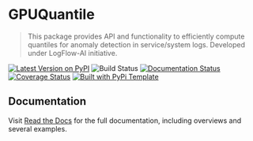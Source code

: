 # GPUQuantile

> This package provides API and functionality to efficiently compute quantiles for anomaly detection in service/system logs. Developed under LogFlow-AI initiative.

[![Latest Version on PyPI](https://img.shields.io/pypi/v/GPUQuantile.svg)](https://pypi.python.org/pypi/GPUQuantile/)
![Build Status](https://github.com/LogFlow-AI/GPUQuantile/actions/workflows/test.yaml/badge.svg)
[![Documentation Status](https://readthedocs.org/projects/GPUQuantile/badge/?version=latest)](https://GPUQuantile.readthedocs.io/en/latest/?badge=latest)
[![Coverage Status](https://coveralls.io/repos/github/LogFlow-AI/GPUQuantile/badge.svg?branch=main)](https://coveralls.io/github/LogFlow-AI/GPUQuantile?branch=main)
[![Built with PyPi Template](https://img.shields.io/badge/PyPi_Template-v0.8.0-blue.svg)](https://github.com/christophevg/pypi-template)



## Documentation

Visit [Read the Docs](https://GPUQuantile.readthedocs.org) for the full documentation, including overviews and several examples.
